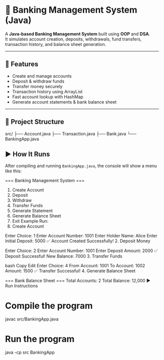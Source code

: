 # 🏦 Banking Management System (Java)

A **Java-based Banking Management System** built using **OOP** and **DSA**.  
It simulates account creation, deposits, withdrawals, fund transfers, transaction history, and balance sheet generation.

---

## 🚀 Features
- Create and manage accounts  
- Deposit & withdraw funds  
- Transfer money securely  
- Transaction history using ArrayList  
- Fast account lookup with HashMap  
- Generate account statements & bank balance sheet  

---

## 📂 Project Structure
src/
├── Account.java
├── Transaction.java
├── Bank.java
└── BankingApp.java
## ▶️ How It Runs

After compiling and running `BankingApp.java`, the console will show a menu like this:


=== Banking Management System ===
1. Create Account
2. Deposit
3. Withdraw
4. Transfer Funds
5. Generate Statement
6. Generate Balance Sheet
7. Exit
Example Run:
1. Create Account


Enter Choice: 1
Enter Account Number: 1001
Enter Holder Name: Alice
Enter Initial Deposit: 5000
✅ Account Created Successfully!
2. Deposit Money


Enter Choice: 2
Enter Account Number: 1001
Enter Deposit Amount: 2000
✅ Deposit Successful! New Balance: 7000
3. Transfer Funds

bash
Copy
Edit
Enter Choice: 4
From Account: 1001
To Account: 1002
Amount: 1500
✅ Transfer Successful!
4. Generate Balance Sheet


=== Bank Balance Sheet ===
Total Accounts: 2
Total Balance: 12,000
▶️ Run Instructions

# Compile the program
javac src/BankingApp.java

# Run the program
java -cp src BankingApp

